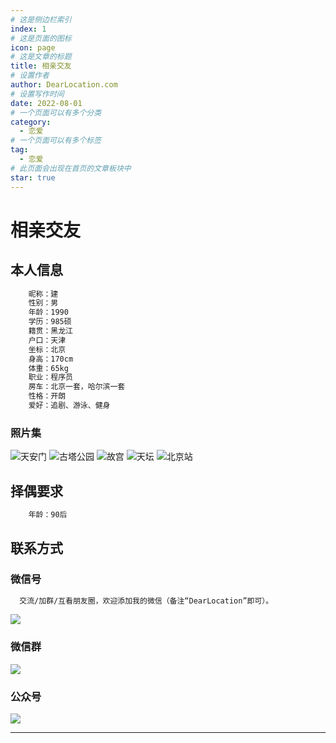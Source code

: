 ```yaml
---
# 这是侧边栏索引
index: 1
# 这是页面的图标
icon: page
# 这是文章的标题
title: 相亲交友
# 设置作者
author: DearLocation.com
# 设置写作时间
date: 2022-08-01
# 一个页面可以有多个分类
category:
  - 恋爱
# 一个页面可以有多个标签
tag:
  - 恋爱
# 此页面会出现在首页的文章板块中
star: true
---
```


# 相亲交友

## 本人信息

```scss
    昵称：建
    性别：男
    年龄：1990
    学历：985硕
    籍贯：黑龙江
    户口：天津
    坐标：北京
    身高：170cm
    体重：65kg
    职业：程序员
    房车：北京一套，哈尔滨一套
    性格：开朗
    爱好：追剧、游泳、健身
```
### 照片集

![天安门](https://dearlocation.com/imgs/me/me_1.jpeg)
![古塔公园](https://dearlocation.com/imgs/me/me_2.jpeg)
![故宫](https://dearlocation.com/imgs/me/me_3.jpeg)
![天坛](https://dearlocation.com/imgs/me/me_4.jpeg)
![北京站](https://dearlocation.com/imgs/me/me_5.jpeg)

## 择偶要求

```scss
    年龄：90后
```    

## 联系方式

### 微信号

```scss
  交流/加群/互看朋友圈，欢迎添加我的微信（备注“DearLocation”即可）。
``` 

![](https://dearlocation.com/imgs/me/me_0.jpeg)
   
### 微信群
![](https://dearlocation.com/imgs/me/me_00.jpeg)

    
### 公众号

![](https://dearlocation.com/imgs/me/me_000.jpg)


---
